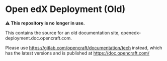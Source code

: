 Open edX Deployment (Old)
=========================

**⚠️ This repository is no longer in use.**

This contains the source for an old documentation site, openedx-deployment.doc.opencraft.com.

Please use https://gitlab.com/opencraft/documentation/tech instead, which has the latest versions and
is published at https://doc.opencraft.com/
